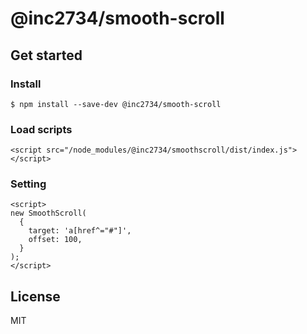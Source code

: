 # @inc2734/smooth-scroll

## Get started

### Install
```
$ npm install --save-dev @inc2734/smooth-scroll
```

### Load scripts

```
<script src="/node_modules/@inc2734/smoothscroll/dist/index.js"></script>
```

### Setting

```
<script>
new SmoothScroll(
  {
    target: 'a[href^="#"]',
    offset: 100,
  }
);
</script>
```

## License
MIT
